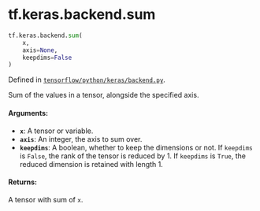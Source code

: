 <div itemscope itemtype="http://developers.google.com/ReferenceObject">
<meta itemprop="name" content="tf.keras.backend.sum" />
<meta itemprop="path" content="Stable" />
</div>

# tf.keras.backend.sum

``` python
tf.keras.backend.sum(
    x,
    axis=None,
    keepdims=False
)
```



Defined in [`tensorflow/python/keras/backend.py`](https://www.tensorflow.org/code/tensorflow/python/keras/backend.py).

Sum of the values in a tensor, alongside the specified axis.

#### Arguments:

* <b>`x`</b>: A tensor or variable.
* <b>`axis`</b>: An integer, the axis to sum over.
* <b>`keepdims`</b>: A boolean, whether to keep the dimensions or not.
        If `keepdims` is `False`, the rank of the tensor is reduced
        by 1. If `keepdims` is `True`,
        the reduced dimension is retained with length 1.


#### Returns:

A tensor with sum of `x`.
